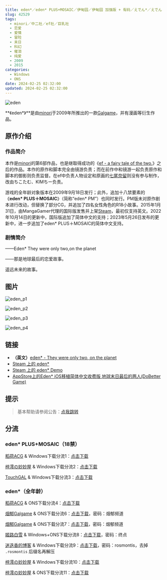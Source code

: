 ```yaml
---
title: eden*／eden* PLUS+MOSAIC／伊甸园／伊甸园 加强版 + 有码／えでん*／えでん* PLUS ＋ MOSAIC
slug: 42529
tags:
  - minori／中二社／ef社／巨乳社
  - 恋爱
  - 爱情
  - 冒险
  - 末日
  - 科幻
  - 催泪
  - 纯爱
  - 2009
  - 2015
categories:
  - Windows
  - ONS
date: 2024-02-25 02:32:00
updated: 2024-02-25 02:32:00
---
```


![eden](https://static.saop.cc/vns/img/eden.webp)

**《eden\*》**是由[minori](https://zh.moegirl.org.cn/Minori)于2009年所推出的一款[Galgame](https://zh.moegirl.org.cn/Galgame)，并有漫画等衍生作品。

<!--more-->

## 原作介绍

### 作品简介

本作是[minori](https://zh.moegirl.org.cn/Minori)的第6部作品，也是继取得成功的《[ef - a fairy tale of the two.](https://zh.moegirl.org.cn/Ef系列)》之后的作品。本作的原作和脚本完全由镜游负责；而在前作中和镜游一起负责原作和脚本的御影则负责监督。在ef中负责人物设定和原画的[七尾奈留](https://zh.moegirl.org.cn/七尾奈留)则没有参与制作，改由ちこたむ、KIMちー负责。

游戏的全年龄对象版本在2009年9月18日发行；此外，追加十八禁要素的《**eden\* PLUS＋MOSAIC**》（简称“eden* PM”）也同时发行。PM版未对原作剧本进行改动，但替换了部分CG，并追加了四名女性角色的R18小故事。2015年1月31日，由MangaGamer代理的国际版发售并上架[Steam](https://zh.moegirl.org.cn/Steam)，最初仅支持英文。2022年10月14日的更新中，国际版追加了简体中文的支持；2023年5月26日发布的更新中，进一步追加了eden* PLUS＋MOSAIC的简体中文支持。

### 剧情简介

——Eden* They were only two,on the planet

——那是地球最后的恋爱故事。

遥远未来的故事。

## 图片

![eden_p1](https://static.saop.cc/vns/img/eden_p1.webp)

![eden_p2](https://static.saop.cc/vns/img/eden_p2.webp)

![eden_p3](https://static.saop.cc/vns/img/eden_p3.webp)

![eden_p4](https://static.saop.cc/vns/img/eden_p4.webp)

## 链接

- **（英文）**[eden* - They were only two, on the planet](http://www.mangagamer.org/eden/)
- [Steam 上的 eden*](http://store.steampowered.com/app/315810/?snr=1_5_9__300)
- [Steam 上的 eden* Demo](http://store.steampowered.com/app/348610/?snr=1_7_7_230_150_1)
- [AppStore上的Eden* iOS移植简体中文收费版 地球末日最后的两人(DoBetter Game)](https://apps.apple.com/cn/app/地球末日最后的两人/id1086005986)

## 提示

> 基本帮助请参阅公告：[点我跳转](/)

## 分流

### eden* PLUS+MOSAIC（18禁）

[稻荷ACG](https://amoebi.com/) & Windows下载分流1：[点击下载](https://sakustar.moe/download?post_id=290&index=0&i=1)

[梓澪の妙妙屋](https://zi0.cc/) & Windows下载分流2：[点击下载](https://zi0.cc/d/%60%E3%80%90%E5%90%88%E9%9B%86%E7%B3%BB%E5%88%97%E3%80%91/%E6%B1%89%E5%8C%96galgame%E4%BC%9A%E7%A4%BE%E5%90%88%E9%9B%86/%E6%B1%89%E5%8C%96%E4%BC%9A%E7%A4%BE%E5%90%88%E9%9B%86%E9%83%A8%E5%88%86%20part15/minori/%E6%B1%89%E5%8C%96%E7%89%88/%5B221013%5D%5Bminori%5D%20eden%EF%BC%8A%2BPLUS%20MOSAIC.rar?sign=UomO_J-Skps0UC00FYhrPXSU6PezZ1-mCbn3Xjdss0o=:0)

[TouchGAL](https://touchgal.net/) & Windows下载分流3：[点击下载](https://pan.touchgal.net/s/6PpHp)

### eden*（全年龄）

[稻荷ACG](https://amoebi.com/) & ONS下载分流4：[点击下载](https://sakustar.moe/download?post_id=605&index=0&i=0)

[烟郁Galgame](https://yanyugal.top/) & ONS下载分流6：[点击下载](https://yanyugal.top/d/disk1/%E5%B0%8F%E5%B0%8F%E7%9A%84%E5%88%86%E4%BA%AB%EF%BC%88PC%EF%BC%86%E5%AE%89%E5%8D%93%EF%BC%89/%E5%AE%89%E5%8D%93/ons/eden%EF%BC%8A.7z)，密码：烟郁频道

[烟郁Galgame](https://yanyugal.top/) & ONS下载分流7：[点击下载](https://yanyugal.top/d/disk1/%E5%B0%8F%E5%B0%8F%E7%9A%84%E5%88%86%E4%BA%AB%EF%BC%88PC%EF%BC%86%E5%AE%89%E5%8D%93%EF%BC%89/%E5%AE%89%E5%8D%93/ons/eden%5B%E4%BC%8A%E7%94%B8%E5%9B%AD%5D.7z)，密码：烟郁频道

[姬路白雪](https://pan.jlbx.xyz/) & Windows+ONS下载分流8：[点击下载](https://pan.jlbx.xyz/?s=eden)，密码：终点

[迷迭香的博客](https://rosmontis.com/) & Windows下载分流9：[点击下载](https://drive.rosmontis.com/s/8r2UN)，密码：rosmontis，去掉 `.rosmontis` 后缀名再解压

[梓澪の妙妙屋](https://zi0.cc/) & Windows下载分流10：[点击下载](https://zi0.cc/d/%2C%E3%80%90ADV-%E5%86%92%E9%99%A9%E6%B8%B8%E6%88%8F%E3%80%91/%E3%80%90PC%2B%E5%AE%89%E5%8D%93%E3%80%91eden/%E3%80%90PC%E7%A1%AC%E7%9B%98%E3%80%91eden.zip?sign=Vo1w4J2XW5GCGQMQdRFozNUlNqK50YAhFMWDFTlQCLM=:0)

[梓澪の妙妙屋](https://zi0.cc/) & ONS下载分流11：[点击下载](https://zi0.cc/d/%2C%E3%80%90ADV-%E5%86%92%E9%99%A9%E6%B8%B8%E6%88%8F%E3%80%91/%E3%80%90PC%2B%E5%AE%89%E5%8D%93%E3%80%91eden/%E3%80%90krkr%E3%80%91eden.zip?sign=3GBS4P2rpZWpkgirYXo0MlMCIIBdnSyBp36zUQ9nWMk=:0)
